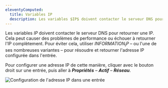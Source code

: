 ```yaml
---
eleventyComputed:
  title: Variables IP
  description: Les variables $IP$ doivent contacter le serveur DNS pour obtenir l'IP requis. Sinon, les variables resteront non résolues et les performances peuvent être altérées
---
```

Les variables $IP$ doivent contacter le serveur DNS pour retourner une IP. Cela peut causer des problèmes de performance ou échouer à retourner l'IP complètement.
Pour éviter cela, utiliser $INFORMATION_IP$ – ou l'une de ses nombreuses variantes – pour résoudre et retourner l'adresse IP configurée dans l'entrée.

Pour configurer une adresse IP de cette manière, cliquer avec le bouton droit sur une entrée, puis aller à ***Propriétés*** – ***Actif*** – ***Réseau***.

![Configuration de l'adresse IP dans une entrée](https://cdnweb.devolutions.net/docs/RDMW4011_2024_1.png)